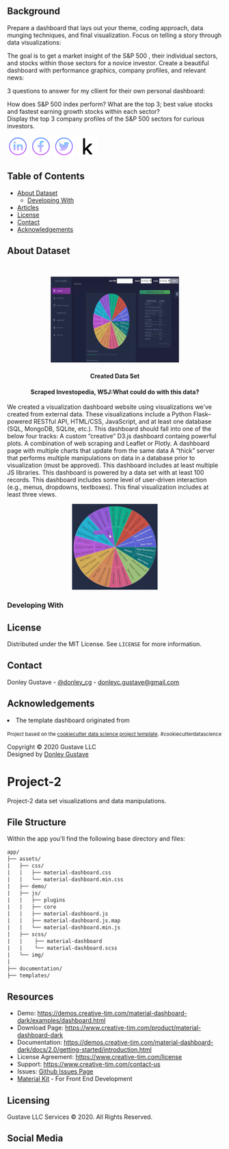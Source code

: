 ## Background

Prepare a dashboard that lays out your theme, coding approach, data munging techniques, and final visualization. Focus on telling a story through data visualizations:

The goal is to get a market insight of the S&P 500 , their individual sectors, and stocks within those sectors for a novice investor. Create a beautiful dashboard with performance graphics, company profiles, and relevant news:

3 questions to answer for my cllient for their own personal dashboard: 

How does S&P 500 index perform? 
What are the top 3;  best value stocks and  fastest earning growth stocks within each sector?  
Display the top 3 company profiles of the S&P 500 sectors for curious investors.



<!-- PROJECT SHIELDS -->
<!--
*** I'm using markdown "reference style" links for readability.
*** Reference links are enclosed in brackets [ ] instead of parentheses ( ).
*** See the bottom of this document for the declaration of the reference variables
*** for contributors-url, forks-url, etc. This is an optional, concise syntax you may use.
*** https://www.markdownguide.org/basic-syntax/#reference-style-links
-->
<!-- [![Ebay][ebay-shield]][ebay-url] -->
[![LinkedIn][linkedin-shield]][linkedin-url]
[![Facebook][facebook-shield]][facebook-url]
[![Twitter][twitter-shield]][twitter-url]
[![Kaggle][kaggle-shield]][kaggle-url]

<!-- TABLE OF CONTENTS -->
## Table of Contents
* [About Dataset](#about-dataset)
  * [Developing With](#developing-with)
* [Articles](#articles)
* [License](#license)
* [Contact](#contact)
* [Acknowledgements](#acknowledgements)


<!-- ABOUT -->
## About Dataset

  <br />
  <p align="center">
  <a href="https://github.com/dgustave/dgustave">
    <img src="/reports/figures/dash.png" alt="Logo" width="300" height="200">
    <!-- <img src="images/marvinm.png" alt="Logo" width="120" height="120"> -->
  </a>

  <h4 align="center">Created Data Set</h4>
   <h4 align="center"><strong>Scraped Investopedia, WSJ:</strong>What could do with this data?</h4>
   

  <p align="center">
    <p>  
We created a visualization dashboard website using visualizations we've created from external data. 
These visualizations include a Python Flask–powered RESTful API, HTML/CSS, JavaScript, and at least one database (SQL, MongoDB, SQLite, etc.). 
This dashboard should fall into one of the below four tracks: 
A custom “creative” D3.js dashboard containg powerful plots. 
A combination of web scraping and Leaflet or Plotly.
A dashboard page with multiple charts that update from the same data
A “thick” server that performs multiple manipulations on data in a database prior to visualization (must be approved).
This dashboard includes at least multiple JS libraries.
This dashboard is powered by a data set with at least 100 records.
This dashboard includes some level of user-driven interaction (e.g., menus, dropdowns, textboxes).
This final visualization includes at least three views. 

  <!-- <h4 align="center">View Notebook</h4>
  <p>Had to Render the notebook on a nbViewer which is linked to this image and will it is also on Kaggle just click on "K" at the top of the page.</p> -->
  <p align="center">
  <a href="">
    <img src="reports/figures/sunburst.gif" alt="Logo" width="200" height="200">
  </a>


<!-- MARKDOWN LINKS & ICONS -->
<!-- https://www.markdownguide.org/basic-syntax/#reference-style-links -->
[license-shield]: icons/certified.png 
[license-url]: https://github.com/dgustave/README-Template/blob/master/LICENSE.txt>
[linkedin-url]: https://www.linkedin.com/in/donleygustave/
[linkedin-shield]: reports/icons/linkedin.png
[twitter-url]: https://twitter.com/donley_cg
[twitter-shield]: reports/icons/twitter.png
[facebook-url]: https://www.facebook.com/dgustave
[facebook-shield]: reports/icons/facebook.png
[kaggle-url]: https://www.kaggle.com/donleygustave/ebay-online-auction-notebook
[kaggle-shield]:  reports/icons/kaggle.png
[ebay-url]: https://careers.ebayinc.com/students-recent-grads/
[ebay-shield]:  reports/figures/ebay.png

<!-- MARKDOWN LINKS & IMAGES -->
<!-- [project-screenshot]: /reports/figures/bid_items.png -->




### Developing With


<!-- LICENSE -->
## License
Distributed under the MIT License. See `LICENSE` for more information.


<!-- CONTACT -->
## Contact
Donley Gustave - [@donley_cg](https://twitter.com/donley_cg) - donleyc.gustave@gmail.com


<!-- ACKNOWLEDGEMENTS -->
## Acknowledgements
<li> The template dashboard originated from <https://demos.creative-tim.com/material-dashboard-dark/examples/dashboard.html> </li>




<p><small>Project based on the <a target="_blank" href="https://drivendata.github.io/cookiecutter-data-science/">cookiecutter data science project template</a>. #cookiecutterdatascience</small></p>

<!-- Footer -->
<footer id="footer">
<p class="copyright">Copyright &copy; 2020 Gustave LLC
<br>Designed by <a rel="nofollow" href="https://www.facebook.com/dgustave">Donley Gustave</a></p>
</footer>


Project-2
==============================

Project-2 data set visualizations and data manipulations. 

## File Structure
Within the app you'll find the following base directory and files:

```
app/
├── assets/
|   ├── css/
|   |   ├── material-dashboard.css
|   |   └── material-dashboard.min.css
|   ├── demo/
|   ├── js/
|   |   ├── plugins
|   |   ├── core
|   |   ├── material-dashboard.js
|   |   ├── material-dashboard.js.map
|   |   └── material-dashboard.min.js
|   ├── scss/
|   |    ├── material-dashboard
|   |    └── material-dashboard.scss
|   └── img/
|
├── documentation/
├── templates/

```
## Resources
- Demo: <https://demos.creative-tim.com/material-dashboard-dark/examples/dashboard.html>
- Download Page: <https://www.creative-tim.com/product/material-dashboard-dark>
- Documentation: <https://demos.creative-tim.com/material-dashboard-dark/docs/2.0/getting-started/introduction.html>
- License Agreement: <https://www.creative-tim.com/license>
- Support: <https://www.creative-tim.com/contact-us>
- Issues: [Github Issues Page](https://github.com/creativetimofficial/material-dashboard/issues)
- [Material Kit](https://www.creative-tim.com/product/material-kit?ref=github-md-free) - For Front End Development



## Licensing

Gustave LLC Services © 2020. All Rights Reserved.

## Social Media

